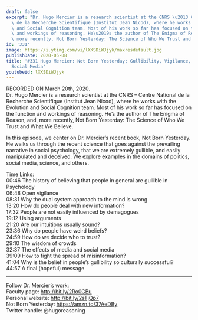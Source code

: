 ```yaml
---
draft: false
excerpt: "Dr. Hugo Mercier is a research scientist at the CNRS \u2013 Centre National\
  \ de la Recherche Scientifique (Institut Jean Nicod), where he works with the Evolution\
  \ and Social Cognition team. Most of his work so far has focused on the function\
  \ and workings of reasoning. He\u2019s the author of The Enigma of Reason, and,\
  \ more recently, Not Born Yesterday: The Science of Who We Trust and What We Believe."
id: '331'
image: https://i.ytimg.com/vi/lXKSDiWJjyk/maxresdefault.jpg
publishDate: 2020-05-08
title: '#331 Hugo Mercier: Not Born Yesterday; Gullibility, Vigilance, Politics, and
  Social Media'
youtubeid: lXKSDiWJjyk
---
```

<div class="timelinks">

RECORDED ON March 20th, 2020.  
Dr. Hugo Mercier is a research scientist at the CNRS – Centre National de la Recherche Scientifique (Institut Jean Nicod), where he works with the Evolution and Social Cognition team. Most of his work so far has focused on the function and workings of reasoning. He’s the author of The Enigma of Reason, and, more recently, Not Born Yesterday: The Science of Who We Trust and What We Believe.

In this episode, we center on Dr. Mercier’s recent book, Not Born Yesterday. He walks us through the recent science that goes against the prevailing narrative in social psychology, that we are extremely gullible, and easily manipulated and deceived. We explore examples in the domains of politics, social media, science, and others.

Time Links:  
<time>00:46</time> The history of believing that people in general are gullible in Psychology  
<time>06:48</time> Open vigilance  
<time>08:31</time> Why the dual system approach to the mind is wrong  
<time>13:20</time> How do people deal with new information?  
<time>17:32</time> People are not easily influenced by demagogues  
<time>19:12</time> Using arguments  
<time>21:20</time> Are our intuitions usually sound?  
<time>23:36</time> Why do people have weird beliefs?  
<time>24:59</time> How do we decide who to trust?  
<time>29:10</time> The wisdom of crowds  
<time>32:37</time> The effects of media and social media  
<time>39:09</time> How to fight the spread of misinformation?  
<time>41:04</time> Why is the belief in people’s gullibility so culturally successful?  
<time>44:57</time> A final (hopeful) message

---

Follow Dr. Mercier’s work:  
Faculty page: http://bit.ly/2Ro0CBu  
Personal website: http://bit.ly/2sTjQp7  
Not Born Yesterday: https://amzn.to/37AeDBy  
Twitter handle: @hugoreasoning 
</div>

